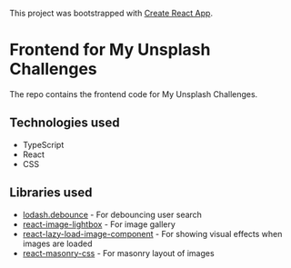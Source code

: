 This project was bootstrapped with [Create React App](https://github.com/facebook/create-react-app).

# Frontend for My Unsplash Challenges

The repo contains the frontend code for My Unsplash Challenges.

## Technologies used

- TypeScript
- React
- CSS

## Libraries used

- [lodash.debounce] - For debouncing user search
- [react-image-lightbox] - For image gallery
- [react-lazy-load-image-component] - For showing visual effects when images are loaded
- [react-masonry-css] - For masonry layout of images

[//]: # 'Reference links'
[lodash.debounce]: https://www.npmjs.com/package/lodash.debounce
[react-image-lightbox]: https://www.npmjs.com/package/react-image-lightbox
[react-lazy-load-image-component]: https://www.npmjs.com/package/react-lazy-load-image-component
[react-masonry-css]: https://www.npmjs.com/package/react-masonry-css
